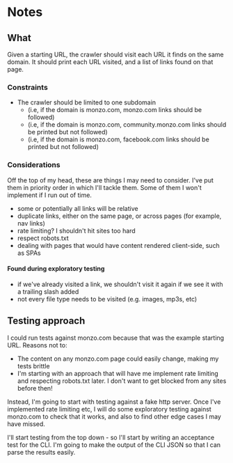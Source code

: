 # Notes

## What

Given a starting URL, the crawler should visit each URL it finds on the same domain. It should print each URL visited,
and a list of links found on that page.

### Constraints

- The crawler should be limited to one subdomain
    - (i.e, if the domain is monzo.com, monzo.com links should be followed)
    - (i.e, if the domain is monzo.com, community.monzo.com links should be printed but not followed)
    - (i.e, if the domain is monzo.com, facebook.com links should be printed but not followed)

### Considerations

Off the top of my head, these are things I may need to consider. I've put them in priority order in which I'll tackle
them. Some of them I won't implement if I run out of time.

- some or potentially all links will be relative
- duplicate links, either on the same page, or across pages (for example, nav links)
- rate limiting? I shouldn't hit sites too hard
- respect robots.txt
- dealing with pages that would have content rendered client-side, such as SPAs

#### Found during exploratory testing

- if we've already visited a link, we shouldn't visit it again if we see it with a trailing slash added
- not every file type needs to be visited (e.g. images, mp3s, etc)

## Testing approach

I could run tests against monzo.com because that was the example starting URL. Reasons not to:

- The content on any monzo.com page could easily change, making my tests brittle
- I'm starting with an approach that will have me implement rate limiting and respecting robots.txt later. I don't want to get blocked from any sites before then!

Instead, I'm going to start with testing against a fake http server. Once I've implemented rate limiting etc, I will
do some exploratory testing against monzo.com to check that it works, and also to find other edge cases I may have missed.

I'll start testing from the top down - so I'll start by writing an acceptance test for the CLI. I'm going to make the
output of the CLI JSON so that I can parse the results easily.
